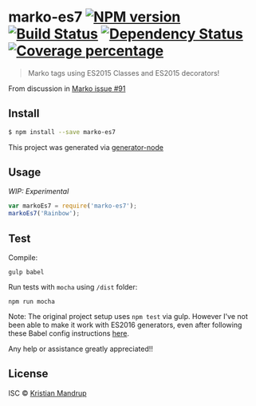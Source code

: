 marko-es7 [![NPM version](https://badge.fury.io/js/marko-es7.svg)](https://npmjs.org/package/marko-es7) [![Build Status](https://travis-ci.org//marko-es7.svg?branch=master)](https://travis-ci.org//marko-es7) [![Dependency Status](https://david-dm.org//marko-es7.svg?theme=shields.io)](https://david-dm.org//marko-es7) [![Coverage percentage](https://coveralls.io/repos//marko-es7/badge.svg)](https://coveralls.io/r//marko-es7)
==========================================================================================================================================================================================================================================================================================================================================================================================================================================

> Marko tags using ES2015 Classes and ES2015 decorators!

From discussion in [Marko issue #91](https://github.com/marko-js/marko-widgets/issues/91#issuecomment-140222488)

Install
-------

```sh
$ npm install --save marko-es7
```

This project was generated via [generator-node](https://github.com/yeoman/generator-node/)

Usage
-----

*WIP: Experimental*

```js
var markoEs7 = require('marko-es7');
markoEs7('Rainbow');
```

Test
----

Compile:

`gulp babel`

Run tests with `mocha` using `/dist` folder:

`npm run mocha`

Note: The original project setup uses `npm test` via gulp. However I've not been able to make it work with ES2016 generators, even after following these Babel config instructions [here](http://www.mikeobrien.net/blog/).

Any help or assistance greatly appreciated!!

License
-------

ISC © [Kristian Mandrup](https://github.com/kristianmandrup)
